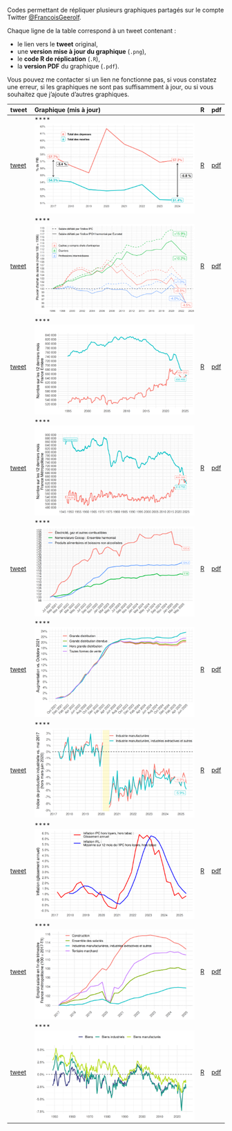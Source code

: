 Codes permettant de répliquer plusieurs graphiques partagés sur le
compte Twitter [@FrancoisGeerolf](https://twitter.com/FrancoisGeerolf).

Chaque ligne de la table correspond à un tweet contenant :

-   le lien vers le **tweet** original,
-   une **version mise à jour du graphique** (`.png`),
-   le **code R de réplication** (`.R`),
-   la **version PDF** du graphique (`.pdf`).

Vous pouvez me contacter si un lien ne fonctionne pas, si vous constatez
une erreur, si les graphiques ne sont pas suffisamment à jour, ou si
vous souhaitez que j’ajoute d’autres graphiques.

<table>
<colgroup>
<col style="width: 11%" />
<col style="width: 75%" />
<col style="width: 5%" />
<col style="width: 7%" />
</colgroup>
<thead>
<tr class="header">
<th style="text-align: left;">tweet</th>
<th style="text-align: left;">Graphique (mis à jour)</th>
<th style="text-align: left;">R</th>
<th style="text-align: left;">pdf</th>
</tr>
</thead>
<tbody>
<tr class="odd">
<td style="text-align: left;"><a
href="https://x.com/FrancoisGeerolf/status/1945587985228980306">tweet</a></td>
<td style="text-align: left;">****<br><img
src="png/1945587985228980306.png" /></td>
<td style="text-align: left;"><a
href="https://github.com/Francois-Geerolf/twitter/blob/main/R/1945587985228980306.R">R</a></td>
<td style="text-align: left;"><a
href="https://github.com/Francois-Geerolf/twitter/blob/main/pdf/1945587985228980306.pdf">pdf</a></td>
</tr>
<tr class="even">
<td style="text-align: left;"><a
href="https://x.com/FrancoisGeerolf/status/1938858533727916434">tweet</a></td>
<td style="text-align: left;">****<br><img
src="png/1938858533727916434.png" /></td>
<td style="text-align: left;"><a
href="https://github.com/Francois-Geerolf/twitter/blob/main/R/1938858533727916434.R">R</a></td>
<td style="text-align: left;"><a
href="https://github.com/Francois-Geerolf/twitter/blob/main/pdf/1938858533727916434.pdf">pdf</a></td>
</tr>
<tr class="odd">
<td style="text-align: left;"><a
href="https://x.com/FrancoisGeerolf/status/1917855106449448963">tweet</a></td>
<td style="text-align: left;">****<br><img
src="png/1917855106449448963.png" /></td>
<td style="text-align: left;"><a
href="https://github.com/Francois-Geerolf/twitter/blob/main/R/1917855106449448963.R">R</a></td>
<td style="text-align: left;"><a
href="https://github.com/Francois-Geerolf/twitter/blob/main/pdf/1917855106449448963.pdf">pdf</a></td>
</tr>
<tr class="even">
<td style="text-align: left;"><a
href="https://x.com/FrancoisGeerolf/status/1879257670223573007">tweet</a></td>
<td style="text-align: left;">****<br><img
src="png/1879257670223573007.png" /></td>
<td style="text-align: left;"><a
href="https://github.com/Francois-Geerolf/twitter/blob/main/R/1879257670223573007.R">R</a></td>
<td style="text-align: left;"><a
href="https://github.com/Francois-Geerolf/twitter/blob/main/pdf/1879257670223573007.pdf">pdf</a></td>
</tr>
<tr class="odd">
<td style="text-align: left;"><a
href="https://x.com/FrancoisGeerolf/status/1832855610448048625">tweet</a></td>
<td style="text-align: left;">****<br><img
src="png/1832855610448048625.png" /></td>
<td style="text-align: left;"><a
href="https://github.com/Francois-Geerolf/twitter/blob/main/R/1832855610448048625.R">R</a></td>
<td style="text-align: left;"><a
href="https://github.com/Francois-Geerolf/twitter/blob/main/pdf/1832855610448048625.pdf">pdf</a></td>
</tr>
<tr class="even">
<td style="text-align: left;"><a
href="https://x.com/FrancoisGeerolf/status/1826530570236469418">tweet</a></td>
<td style="text-align: left;">****<br><img
src="png/1826530570236469418.png" /></td>
<td style="text-align: left;"><a
href="https://github.com/Francois-Geerolf/twitter/blob/main/R/1826530570236469418.R">R</a></td>
<td style="text-align: left;"><a
href="https://github.com/Francois-Geerolf/twitter/blob/main/pdf/1826530570236469418.pdf">pdf</a></td>
</tr>
<tr class="odd">
<td style="text-align: left;"><a
href="https://x.com/FrancoisGeerolf/status/1816121032928874928">tweet</a></td>
<td style="text-align: left;">****<br><img
src="png/1816121032928874928.png" /></td>
<td style="text-align: left;"><a
href="https://github.com/Francois-Geerolf/twitter/blob/main/R/1816121032928874928.R">R</a></td>
<td style="text-align: left;"><a
href="https://github.com/Francois-Geerolf/twitter/blob/main/pdf/1816121032928874928.pdf">pdf</a></td>
</tr>
<tr class="even">
<td style="text-align: left;"><a
href="https://x.com/FrancoisGeerolf/status/1519713704857718784">tweet</a></td>
<td style="text-align: left;">****<br><img
src="png/1519713704857718784.png" /></td>
<td style="text-align: left;"><a
href="https://github.com/Francois-Geerolf/twitter/blob/main/R/1519713704857718784.R">R</a></td>
<td style="text-align: left;"><a
href="https://github.com/Francois-Geerolf/twitter/blob/main/pdf/1519713704857718784.pdf">pdf</a></td>
</tr>
<tr class="odd">
<td style="text-align: left;"><a
href="https://x.com/FrancoisGeerolf/status/1487713516127768576">tweet</a></td>
<td style="text-align: left;">****<br><img
src="png/1487713516127768576.png" /></td>
<td style="text-align: left;"><a
href="https://github.com/Francois-Geerolf/twitter/blob/main/R/1487713516127768576.R">R</a></td>
<td style="text-align: left;"><a
href="https://github.com/Francois-Geerolf/twitter/blob/main/pdf/1487713516127768576.pdf">pdf</a></td>
</tr>
<tr class="even">
<td style="text-align: left;"><a
href="https://x.com/FrancoisGeerolf/status/1487364702841749504">tweet</a></td>
<td style="text-align: left;">****<br><img
src="png/1487364702841749504.png" /></td>
<td style="text-align: left;"><a
href="https://github.com/Francois-Geerolf/twitter/blob/main/R/1487364702841749504.R">R</a></td>
<td style="text-align: left;"><a
href="https://github.com/Francois-Geerolf/twitter/blob/main/pdf/1487364702841749504.pdf">pdf</a></td>
</tr>
</tbody>
</table>
